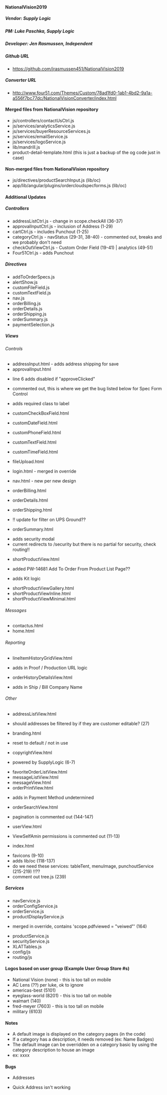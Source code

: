 #### NationalVision2019
##### Vendor: Supply Logic
##### PM: Luke Paschka, Supply Logic
##### Developer: Jen Rasmussen, Independent

##### Github URL
* https://github.com/jrasmussen451/NationalVision2019

##### Converter URL
* http://www.four51.com/Themes/Custom/78ad1fd0-1ab1-4bd2-9a1a-a556f7bc77dc/NationalVisionConverter/index.html

#### Merged files from NationalVision repository
* js/controllers/contactUsCtrl.js
* js/services/analyticsService.js
* js/services/buyerResourceServices.js
* js/services/emailService.js
* js/services/logoService.js
* lib/mandrill.js
* product-detail-template.html (this is just a backup of the og code just in case)

#### Non-merged files from NationalVision repository
* js/directives/productSearchInput.js (lib/oc)
* app/lib/angular/plugins/ordercloudspecforms.js (lib/oc)

#### Additional Updates

##### Controllers
* addressListCtrl.js - change in scope.checkAll (36-37)
* approvalInputCtrl.js - inclusion of Address (1-29)
* cartCtrl.js - includes Punchout (1-25)
* categoryCtrl.js - navStatus (29-31, 38-40) - commented out, breaks and we probably don't need
* checkOutViewCtrl.js - Custom Order Field (19-41) | analytics (49-51)
* Four51Ctrl.js - adds Punchout

##### Directives
* addToOrderSpecs.js
* alertShow.js
* customFileField.js
* customTextField.js
* nav.js
* orderBilling.js
* orderDetails.js
* orderShipping.js
* orderSummary.js
* paymentSelection.js

##### Views
###### Controls
* addressInput.html - adds address shipping for save 
* approvalInput.html 
- line 6 adds disabled if "approveClicked" 
- commented out, this is where we get the bug listed below for Spec Form Control

- adds required class to label
* customCheckBoxField.html
* customDateField.html
* customPhoneField.html
* customTextField.html
* customTimeField.html

* fileUpload.html

* login.html - merged in override
* nav.html - new per new design

* orderBilling.html
* orderDetails.html

* orderShipping.html
- !! update for filter on UPS Ground??

* orderSummary.html
- adds security modal 
- current redirects to /security but there is no partial for security, check routing!!

* shortProductView.html
- added PW-14681 Add To Order From  Product List Page?? 

- adds Kit logic
* shortProductViewGallery.html
* shortProductViewInline.html
* shortProductViewMinimal.html

###### Messages
* contactus.html
* home.html

###### Reporting
* lineItemHistoryGridView.html 
- adds in Proof / Production URL logic

* orderHistoryDetailsView.html
- adds in Ship / Bill Company Name

###### Other
* addressListView.html
- should addresses be filtered by if they are customer editable? (27)

* branding.html
- reset to default / not in use

* copyrightView.html
- powered by SupplyLogic (6-7)

* favoriteOrderListView.html
* messageListView.html
* messageView.html
* orderPrintView.html
- adds in Payment Method undetermined

* orderSearchView.html
- pagination is commented out (144-147)

* userView.html
- ViewSelfAmin permissions is commented out (11-13)

* index.html
- favicons (9-10)
- adds lib/oc (118-137)
- do we need these services: tableTent, menuImage, punchoutService (215-219) !!??
- comment out tree.js (239)

##### Services
* navService.js
* orderConfigService.js
* orderService.js
* productDisplayService.js
- merged in override, contains 'scope.pdfviewed = "veiwed"' (164)
* productService.js
* securityService.js
* XLATTables.js
* config/js
* routing/js 

#### Logos based on user group (Example User Group Store #s)

* National Vision (none) - this is too tall on mobile
* AC Lens (??) per luke, ok to ignore 
* americas-best (5101)
* eyeglass-world (8201) - this is too tall on mobile
* walmart (140)
* fred-meyer (7603) - this is too tall on mobile
* military (6103)


#### Notes
* A default image is displayed on the category pages (in the code)
* If a category has a description, it needs removed (ex: Name Badges)
* The default image can be overridden on a category basic by using the category description to house an image
* ex: xxxx

#### Bugs
* Addresses
- Quick Address isn't working